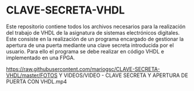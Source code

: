 # CLAVE-SECRETA-VHDL
Este repositorio contiene todos los archivos necesarios para la realización del trabajo de VHDL de la asignatura de sistemas electrónicos digitales. Este consiste en la realización de un programa encargado de gestionar la apertura de una puerta mediante una clave secreta introducida por el usuario. Para ello el programa se debe realizar en código VHDL e implementado en una FPGA.

https://raw.githubusercontent.com/mariogsc/CLAVE-SECRETA-VHDL/master/FOTOS Y VIDEOS/VIDEO - CLAVE SECRETA Y APERTURA DE PUERTA CON VHDL.mp4

